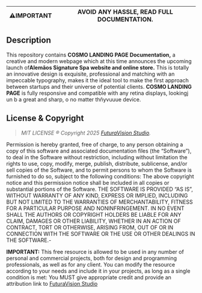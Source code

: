| ⚠️IMPORTANT | AVOID ANY HASSLE, READ FULL DOCUMENTATION. |
| ----------- | ----------- |

## Description
This repository contains **COSMO LANDING PAGE Documentation,** a creative and modern webpage which at this time announces the upcoming launch of**Alemãos Signature Spa website and online store.** 
This is totally an innovative design is exquisite, professional and matching with an impeccable typography, makes it the ideal tool to make the first approach between startups and their universe of potential clients. 
**COSMO LANDING PAGE** is fully responsive and compatible with any retina displays, lookingj un b a great and sharp, o no matter thñyvuuue device.


## License & Copyright
> *MIT LICENSE ® Copyright 2025 [FuturaVision Studio](https://futuravision.site).*
 
Permission is hereby granted, free of charge, to any person obtaining a copy of this software and associated documentation files (the “Software”), to deal in the Software without restriction, including without limitation the rights to use, copy, modify, merge, publish, distribute, sublicense, and/or sell copies of the Software, and to permit persons to whom the Software is furnished to do so, subject to the following conditions: The above copyright notice and this permission notice shall be included in all copies or substantial portions of the Software. THE SOFTWARE IS PROVIDED “AS IS”, WITHOUT WARRANTY OF ANY KIND, EXPRESS OR IMPLIED, INCLUDING BUT NOT LIMITED TO THE WARRANTIES OF MERCHANTABILITY, FITNESS FOR A PARTICULAR PURPOSE AND NONINFRINGEMENT. IN NO EVENT SHALL THE AUTHORS OR COPYRIGHT HOLDERS BE LIABLE FOR ANY CLAIM, DAMAGES OR OTHER LIABILITY, WHETHER IN AN ACTION OF CONTRACT, TORT OR OTHERWISE, ARISING FROM, OUT OF OR IN CONNECTION WITH THE SOFTWARE OR THE USE OR OTHER DEALINGS IN THE SOFTWARE.-

**IMPORTANT:** This free resource is allowed to be used in any number of personal and commercial projects, both for design and programming professionals, as well as for any client. You can modify the resource according to your needs and include it in your projects, as long as a single condition is met: You MUST give appropriate credit and provide an attribution link to [FuturaVision Studio](https://futuravision.site)

